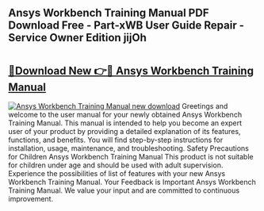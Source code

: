 ## Ansys Workbench Training Manual PDF Download Free - Part-xWB User Guide Repair - Service Owner Edition jijOh

# <h2><a href="http://bc64575.oget.top/?id=Ansys+Workbench+Training+Manual">🔗Download New 👉🔴 Ansys Workbench Training Manual</a></h2>

[![Ansys Workbench Training Manual new download](https://i.imgur.com/5g1atiW.png)](http://bc64575.oget.top/?id=Ansys+Workbench+Training+Manual)
Greetings and welcome to the user manual for your newly obtained Ansys Workbench Training Manual. This manual is intended to help you become an expert user of your product by providing a detailed explanation of its features, functions, and benefits. You will find step-by-step instructions for installation, usage, maintenance, and troubleshooting. Safety Precautions for Children Ansys Workbench Training Manual This product is not suitable for children under age and should be used with adult supervision. Experience the possibilities of list of features with your new Ansys Workbench Training Manual. Your Feedback is Important Ansys Workbench Training Manual. We value your input and are committed to continuous improvement.
